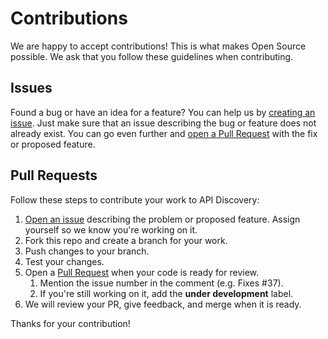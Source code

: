 # Contributions

We are happy to accept contributions! This is what makes Open Source possible. We ask
that you follow these guidelines when contributing.

## Issues
Found a bug or have an idea for a feature? You can help us by [creating an issue](https://github.com/zalando-incubator/remora/issues).
Just make sure that an issue describing the bug or feature does not already exist. You can go even further and
[open a Pull Request](https://github.com/zalando-incubator/remora/pulls) with the fix or proposed feature.

## Pull Requests
Follow these steps to contribute your work to API Discovery:

1. [Open an issue](https://github.com/zalando-incubator/remora/issues) describing the problem or proposed feature. Assign yourself so we know you're working on it.
1. Fork this repo and create a branch for your work.
1. Push changes to your branch.
1. Test your changes.
1. Open a [Pull Request](https://github.com/zalando-incubator/remora/pulls) when your code is ready for review.
    1. Mention the issue number in the comment (e.g. Fixes #37).
    1. If you're still working on it, add the **under development** label.
1. We will review your PR, give feedback, and merge when it is ready.

Thanks for your contribution!